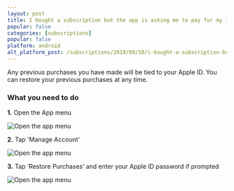 ```yaml
---
layout: post
title: I bought a subscription but the app is asking me to pay for my issue(s)
popular: false
categories: [subscriptions]
popular: false
platform: android
alt_platform_post: /subscriptions/2019/09/10/i-bought-a-subscription-but-the-app-is-asking-me-to-pay-for-issues-ios
---
```

Any previous purchases you have made will be tied to your Apple ID. You can restore your previous purchases at any time.

### What you need to do

**1.** Open the App menu

![Open the app menu]({{site.url}}{{site.baseurl}}/img/screenshots/restore-purchases/tap-menu-icon.png)

**2.** Tap 'Manage Account'

![Open the app menu]({{site.url}}{{site.baseurl}}/img/screenshots/restore-purchases/tap-manage-account.png)

**3.** Tap ‘Restore Purchases’ and enter your Apple ID password if prompted

![Open the app menu]({{site.url}}{{site.baseurl}}/img/screenshots/restore-purchases/tap-restore-purchases.png)
